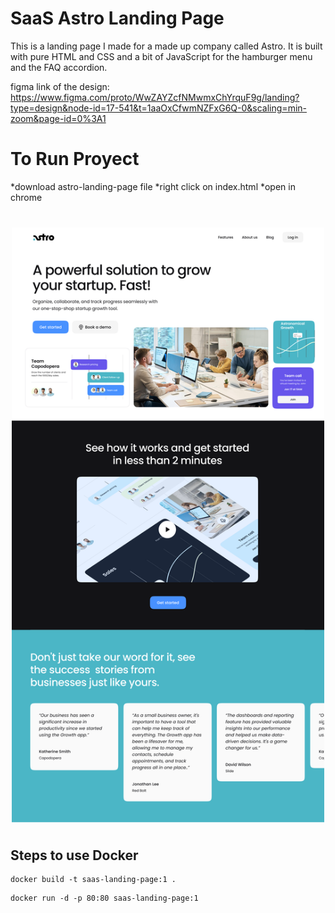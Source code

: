 # SaaS Astro Landing Page

This is a landing page I made for a made up company called Astro. It is built with pure HTML and CSS and a bit of JavaScript for the hamburger menu and the FAQ accordion.

figma link of the design: https://www.figma.com/proto/WwZAYZcfNMwmxChYrquF9g/landing?type=design&node-id=17-541&t=1aaOxCfwmNZFxG6Q-0&scaling=min-zoom&page-id=0%3A1

# To Run Proyect 

*download astro-landing-page file 
*right click on index.html 
*open in chrome

<img src="./images/screen.png" width="500" style="display:block;margin: 40px auto" />

## Steps to use Docker 

```shell
docker build -t saas-landing-page:1 .
```

```shell
docker run -d -p 80:80 saas-landing-page:1
```